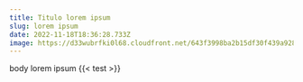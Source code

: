 ```yaml
---
title: Titulo lorem ipsum
slug: lorem ipsum
date: 2022-11-18T18:36:28.733Z
image: https://d33wubrfki0l68.cloudfront.net/643f3998ba2b15df30f439a928c3928b9bb3b92f/a4300/img/cms/netlify-cms2.png
---
```

body lorem ipsum {{< test >}}
